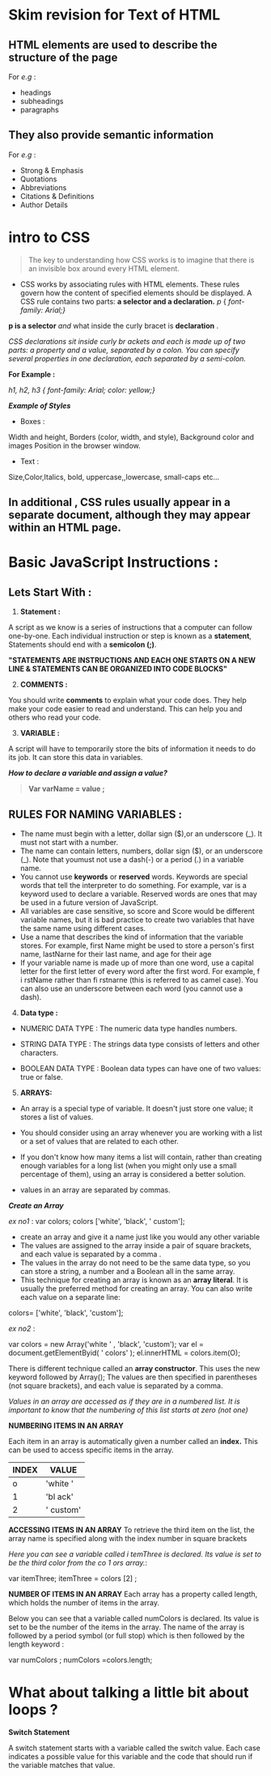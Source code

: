 # Skim revision for Text of HTML

## HTML elements are used to describe the structure of the page 
 For _e.g_ :

+ headings
+ subheadings 
+ paragraphs


## They also provide semantic information 
For _e.g_ : 
+ Strong & Emphasis
+ Quotations
+ Abbreviations 
+ Citations & Definitions
+ Author Details


# intro to CSS 

> The key to understanding how CSS works is to imagine that there is an invisible box around every HTML element.

- CSS works by associating rules with HTML elements. These rules govern how the content of specified elements should be displayed. A CSS rule contains two parts:
 **a selector and a declaration.**
 _p_ {
 _font-family: Arial;}_

 **p is a selector** _and_ what inside the curly bracet is **declaration** .



_CSS declarations sit inside curly br
ackets and each is made up of two parts: a property and a value, separated by a colon. You can specify several properties in one declaration, each separated by a semi-colon._

**For Example :**

_h1, h2, h3 {_
 _font-family: Arial;_
 _color: yellow;}_





 **_Example of Styles_**

 + Boxes : 

 Width and height, Borders (color, width, and style), Background color and images Position in the browser window.

 + Text :

Size,Color,Italics, bold, uppercase,,lowercase, small-caps etc...


## In additional , CSS rules usually appear in a separate document, although they may appear within an HTML page.
 


# Basic JavaScript Instructions :

## Lets Start With :

1. **Statement :**

A script as we know is a series of instructions that a computer can follow one-by-one.
Each individual instruction or step is known as a **statement**, Statements should end with a **semicolon (;)**.

**"STATEMENTS ARE INSTRUCTIONS AND EACH ONE STARTS ON A NEW LINE & STATEMENTS CAN BE ORGANIZED INTO CODE BLOCKS"**

2. **COMMENTS :**

You should write **comments** to explain what your code does.
They help make your code easier to read and understand.
This can help you and others who read your code. 

3. **VARIABLE :**

A script will have to temporarily
store the bits of information it
needs to do its job. It can store this
data in variables. 

__*How to declare a variable and assign a value?*__

>**Var varName = value ;** 

## RULES FOR NAMING VARIABLES : 
- The name must begin with a letter, dollar sign ($),or an underscore (_). It must not start with a number. 
- The name can contain letters, numbers, dollar sign ($), or an underscore (_). Note that youmust not use a dash(-) or a period (.) in a variable name.
- You cannot use **keywords** or **reserved** words. Keywords are special words that tell the interpreter to do something. For example, var is a keyword used to declare a variable. Reserved words are ones that may be used in a future version of JavaScript.  
- All variables are case sensitive, so score and Score would be different variable names, but it is bad practice to create two variables that have the same name using different cases.
- Use a name that describes the kind of information that the variable stores. For example, first Name might be used to
store a person's first name, lastNarne for their last name, and age for their age 
- If your variable name is made up of more than one word, use a capital letter for the first letter of every word after the first word. For example, f i rstName rather than fi rstnarne (this is referred to as camel case). You can also use an underscore between each word (you cannot use a dash).

4. **Data type :**

- NUMERIC DATA TYPE :
  The numeric data type handles numbers. 

- STRING DATA TYPE :
 The strings data type consists of letters and other characters.

 - BOOLEAN DATA TYPE :
Boolean data types can have one of two values: true or false. 

5. **ARRAYS:**

- An array is a special type of variable. It doesn't just store one value; it stores a list of values. 

- You should consider using an array whenever you are working with a list or a set of values that are related to each other. 

- If you don't know how many items a list will contain, rather than creating enough variables for a long list (when you might only use a small percentage of them), using an array is considered a better solution.

- values in an array are separated by commas. 

__*Create an Array*__

_ex no1_ :
var colors;
colors ['white', 'black', ' custom'];

- create an array and give it a name just like you would any other variable
- The values are assigned to the array inside a pair of square brackets, and each value is separated by a comma .
- The values in the array do not need to be the same data type, so you can store a string, a number and a Boolean all in the same array.
- This technique for creating an array is known as an **array literal**. It is usually the preferred method for creating an array. You can also write each value on a separate line:

colors= ['white',
'black',
'custom'];

_ex no2_ :


var colors = new Array('white ' ,
'black',
'custom');
var el = document.getElementByid( ' colors' );
el.innerHTML = colors.item(O); 

 There is different technique called an **array constructor**. This uses the new keyword followed by Array(); The values are then specified in parentheses (not square brackets), and each value is separated by a comma. 



_Values in an array are accessed as if they are in a numbered list. It is important to know that the numbering of this list starts at zero (not one)_

**NUMBERING ITEMS IN AN ARRAY**

Each item in an array is automatically given a number called an **index.** This can be used to access specific items in the array.

|INDEX |VALUE     |
|------|----------|
|o     |'white '  |
|1     |'bl ack'  |
|2     |' custom' | 


**ACCESSING ITEMS IN AN ARRAY**
To retrieve the third item on the list, the array name is specified along with the index number in square brackets 

_Here you can see a variable_
_called i temThree is declared._
_Its value is set to be the third_
_color from the co 1 ors array._:

var itemThree;
itemThree = colors [2] ;


**NUMBER OF ITEMS IN AN ARRAY**
Each array has a property called length, which holds the number of items in the array.

Below you can see that a variable
called numColors is declared. Its
value is set to be the number of
the items in the array.
The name of the array is
followed by a period symbol (or
full stop) which is then followed
by the length keyword :

var numColors ;
numColors =colors.length;





# What about talking a little bit about loops ?

**Switch Statement** 

A switch statement starts with a variable called the switch value. Each case indicates a possible value for this variable and the code that should run if the variable matches that value.



































